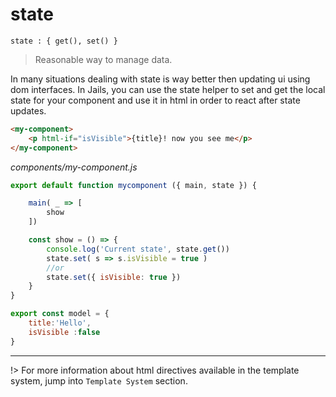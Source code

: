 # state 
`state : { get(), set() }`

> Reasonable way to manage data.

In many situations dealing with state is way better then updating ui using dom interfaces. In Jails, you can use the state helper to set and get the local state for your component and use it in html in order to react after state updates.

```html
<my-component>
    <p html-if="isVisible">{title}! now you see me</p>
</my-component>
```

*components/my-component.js*
```js
export default function mycomponent ({ main, state }) {

    main( _ => [
        show
    ])

    const show = () => {
        console.log('Current state', state.get())
        state.set( s => s.isVisible = true )
        //or
        state.set({ isVisible: true })
    }
}

export const model = {
    title:'Hello',
    isVisible :false
}
```

---

!> For more information about html directives available in the template system, jump into `Template System` section.